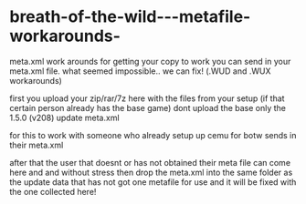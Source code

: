 # breath-of-the-wild---metafile-workarounds-
meta.xml work arounds for getting your copy to work you can send in your meta.xml file. what seemed impossible.. we can fix! (.WUD and .WUX workarounds)

first you upload your zip/rar/7z here with the files from your setup (if that certain person already has the base game) dont upload the base only the 1.5.0 (v208) update meta.xml 

for this to work with someone who already setup up cemu for botw sends in their meta.xml 

after that the user that doesnt or has not obtained their meta file can come here and and without stress then drop the meta.xml into the same folder as the update data that has not got one metafile for use and it will be fixed with the one collected here!
